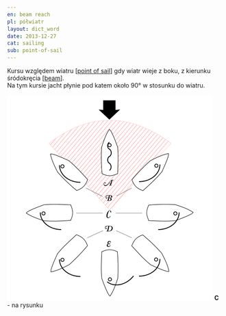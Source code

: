 ```yaml
---
en: beam reach
pl: półwiatr
layout: dict_word
date: 2013-12-27
cat: sailing
sub: point-of-sail
---
```


Kursu względem wiatru [[point of sail](/dict/p/point-of-sail/)] gdy wiatr wieje z boku, z kierunku śródokręcia [[beam](/dict/b/beam/)].  
Na tym kursie jacht płynie pod katem około 90° w stosunku do wiatru.

![point of sail](/img/dict/points_of_sail.png)
**C** - na rysunku